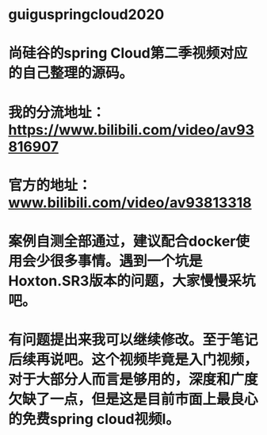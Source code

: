 # guiguspringcloud2020
# 尚硅谷的spring Cloud第二季视频对应的自己整理的源码。
# 我的分流地址：https://www.bilibili.com/video/av93816907
# 官方的地址：www.bilibili.com/video/av93813318
# 案例自测全部通过，建议配合docker使用会少很多事情。遇到一个坑是Hoxton.SR3版本的问题，大家慢慢采坑吧。
# 有问题提出来我可以继续修改。至于笔记后续再说吧。这个视频毕竟是入门视频，对于大部分人而言是够用的，深度和广度欠缺了一点，但是这是目前市面上最良心的免费spring cloud视频l。
